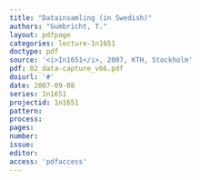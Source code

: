 ```yaml
---
title: "Datainsamling (in Swedish)"
authors: "Gumbricht, T."
layout: pdfpage
categories: lecture-1n1651
doctype: pdf
source: '<i>In1651</i>, 2007, KTH, Stockholm'
pdf: 02_data-capture_v66.pdf
doiurl: '#'
date: 2007-09-08
series: 1n1651
projectid: 1n1651
pattern:
process:
pages:
number:
issue:
editor:
access: 'pdfaccess'
---
```

